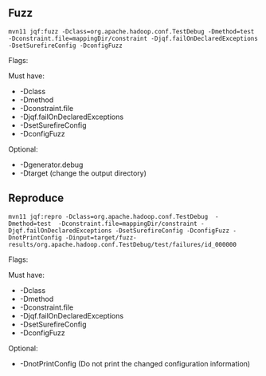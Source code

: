 ## Fuzz
```
mvn11 jqf:fuzz -Dclass=org.apache.hadoop.conf.TestDebug -Dmethod=test -Dconstraint.file=mappingDir/constraint -Djqf.failOnDeclaredExceptions -DsetSurefireConfig -DconfigFuzz
```

Flags:

Must have:
- -Dclass
- -Dmethod
- -Dconstraint.file
- -Djqf.failOnDeclaredExceptions
- -DsetSurefireConfig
- -DconfigFuzz

Optional:
- -Dgenerator.debug
- -Dtarget   (change the output directory)

## Reproduce
```
mvn11 jqf:repro -Dclass=org.apache.hadoop.conf.TestDebug  -Dmethod=test  -Dconstraint.file=mappingDir/constraint -Djqf.failOnDeclaredExceptions -DsetSurefireConfig -DconfigFuzz -DnotPrintConfig -Dinput=target/fuzz-results/org.apache.hadoop.conf.TestDebug/test/failures/id_000000
```

Flags:

Must have:
  - -Dclass
  - -Dmethod
  - -Dconstraint.file
  - -Djqf.failOnDeclaredExceptions
  - -DsetSurefireConfig
  - -DconfigFuzz

Optional:
- -DnotPrintConfig (Do not print the changed configuration information)
